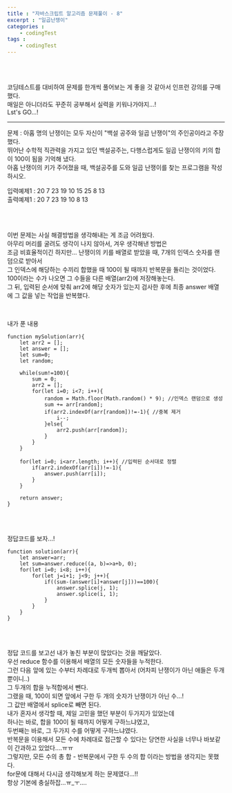 ```yaml
---
title : "자바스크립트 알고리즘 문제풀이 - 8"
excerpt : "일곱난쟁이"
categories : 
    - codingTest
tags : 
    - codingTest
---
```



<br><br> 

코딩테스트를 대비하여 문제를 한개씩 풀어보는 게 좋을 것 같아서 인프런 강의를 구매했다.  
매일은 아니더라도 꾸준히 공부해서 실력을 키워나가야지...!  
Lst's GO...!  

---
문제 : 아홉 명의 난쟁이는 모두 자신이 "백설 공주와 일곱 난쟁이"의 주인공이라고 주장했다.  
    뛰어난 수학적 직관력을 가지고 있던 백설공주는, 다행스럽게도 일곱 난쟁이의 키의 합이 100이 됨을 기억해 냈다.  
    아홉 난쟁이의 키가 주어졌을 때, 백설공주를 도와 일곱 난쟁이를 찾는 프로그램을 작성하시오.   

입력예제1 : 20 7 23 19 10 15 25 8 13    
출력예제1 : 20 7 23 19 10 8 13  

<br><br>

이번 문제는 사실 해결방법을 생각해내는 게 조금 어려웠다.  
아무리 머리를 굴려도 생각이 나지 않아서, 겨우 생각해낸 방법은  
조금 비효율적이긴 하지만... 난쟁이의 키를 배열로 받았을 때, 7개의 인덱스 숫자를 랜덤으로 받아서  
그 인덱스에 해당하는 수끼리 합했을 때 100이 될 때까지 반복문을 돌리는 것이었다.  
100이라는 수가 나오면 그 수들을 다른 배열(arr2)에 저장해놓는다.  
그 뒤, 입력된 순서에 맞춰 arr2에 해당 숫자가 있는지 검사한 후에 최종 answer 배열에 그 값을 넣는 작업을 반복했다.   



<br>

내가 푼 내용  

```
function mySolution(arr){
    let arr2 = [];
    let answer = [];
    let sum=0;
    let random;

    while(sum!=100){
        sum = 0;
        arr2 = [];
        for(let i=0; i<7; i++){
            random = Math.floor(Math.random() * 9); //인덱스 랜덤으로 생성
            sum += arr[random];
            if(arr2.indexOf(arr[random])!=-1){ //중복 제거
                i--;
            }else{
                arr2.push(arr[random]);
            }
        }
    }

    for(let i=0; i<arr.length; i++){ //입력된 순서대로 정렬
        if(arr2.indexOf(arr[i])!=-1){
            answer.push(arr[i]);
        }
    }

    return answer;
}
```   

<br><br>   

정답코드를 보자...!   

```  
function solution(arr){
    let answer=arr;
    let sum=answer.reduce((a, b)=>a+b, 0);
    for(let i=0; i<8; i++){
        for(let j=i+1; j<9; j++){
            if((sum-(answer[i]+answer[j]))==100){
                answer.splice(j, 1);
                answer.splice(i, 1);
            }
        }
    }
}
```   

<br><br>   

정답 코드를 보고선 내가 놓친 부분이 많았다는 것을 깨달았다.  
우선 reduce 함수를 이용해서 배열의 모든 숫자들을 누적한다.  
그런 다음 앞에 있는 수부터 차례대로 두개씩 뽑아서 (어차피 난쟁이가 아닌 애들은 두개뿐이니..)  
그 두개의 합을 누적합에서 뺀다.   
그랬을 때, 100이 되면 앞에서 구한 두 개의 숫자가 난쟁이가 아닌 수...!  
그 값만 배열에서 splice로 빼면 된다.  
내가 혼자서 생각할 때, 제일 고민을 했던 부분이 두가지가 있었는데  
하나는 바로, 합을 100이 될 때까지 어떻게 구하느냐였고,  
두번째는 바로, 그 두가지 수를 어떻게 구하느냐였다.  
반복문을 이용해서 모든 수에 차례대로 접근할 수 있다는 당연한 사실을 너무나 바보같이 간과하고 있었다....ㅠㅠ  
그렇지만, 모든 수의 총 합 - 반복문에서 구한 두 수의 합 이라는 방법을 생각지는 못했다.  
for문에 대해서 다시금 생각해보게 하는 문제였다...!!  
항상 기본에 충실하잡...ㅠ_ㅜ....  
<br><br>   





